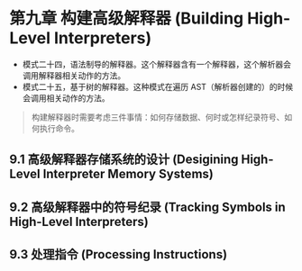 # 第九章 构建高级解释器 (Building High-Level Interpreters)

* 模式二十四，语法制导的解释器。这个解释器含有一个解释器，这个解析器会调用解释器相关动作的方法。
* 模式二十五，基于树的解释器。这种模式在遍历 AST（解析器创建的）的时候会调用相关动作的方法。

> 构建解释器时需要考虑三件事情：如何存储数据、何时或怎样纪录符号、如何执行命令。

## 9.1 高级解释器存储系统的设计 (Desigining High-Level Interpreter Memory Systems)

## 9.2 高级解释器中的符号纪录 (Tracking Symbols in High-Level Interpreters)

## 9.3 处理指令 (Processing Instructions)


